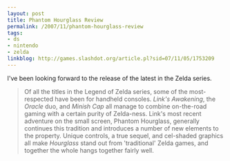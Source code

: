 ```yaml
---
layout: post
title: Phantom Hourglass Review
permalink: /2007/11/phantom-hourglass-review
tags:
- ds
- nintendo
- zelda
linkblog: http://games.slashdot.org/article.pl?sid=07/11/05/1753209
---
```


I've been looking forward to the release of the latest in the Zelda series.

> Of all the titles in the Legend of Zelda series, some of the most-respected have been for handheld
> consoles. _Link's Awakening_, the _Oracle_ duo, and _Minish Cap_ all manage to combine on-the-road gaming
> with a certain purity of Zelda-ness. Link's most recent adventure on the small screen, Phantom Hourglass,
> generally continues this tradition and introduces a number of new elements to the property. Unique
> controls, a true sequel, and cel-shaded graphics all make _Hourglass_ stand out from 'traditional' Zelda
> games, and together the whole hangs together fairly well.
